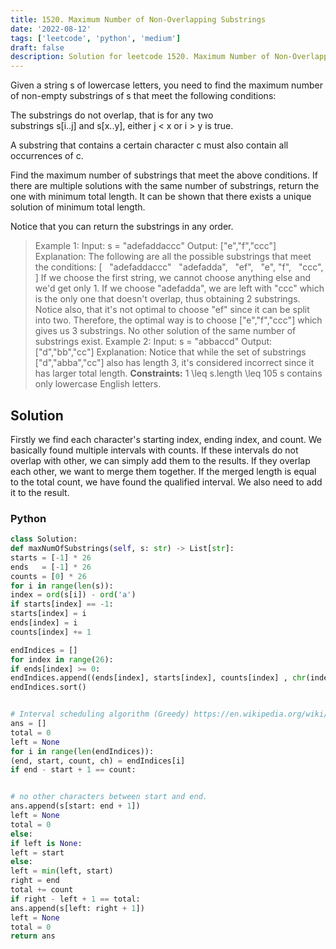 ```yaml
---
title: 1520. Maximum Number of Non-Overlapping Substrings
date: '2022-08-12'
tags: ['leetcode', 'python', 'medium']
draft: false
description: Solution for leetcode 1520. Maximum Number of Non-Overlapping Substrings
---
```



Given a string s of lowercase letters, you need to find the maximum number of non-empty substrings of s that meet the following conditions:

The substrings do not overlap, that is for any two substrings s[i..j] and s[x..y], either j < x or i > y is true.

A substring that contains a certain character c must also contain all occurrences of c.

Find the maximum number of substrings that meet the above conditions. If there are multiple solutions with the same number of substrings, return the one with minimum total length. It can be shown that there exists a unique solution of minimum total length.

Notice that you can return the substrings in any order.

> Example 1:
> Input: s <TeX>=</TeX> "adefaddaccc"
> Output: ["e","f","ccc"]
> Explanation: The following are all the possible substrings that meet the conditions:
> [
>   "adefaddaccc"
>   "adefadda",
>   "ef",
>   "e",
>   "f",
>   "ccc",
> ]
> If we choose the first string, we cannot choose anything else and we'd get only 1. If we choose "adefadda", we are left with "ccc" which is the only one that doesn't overlap, thus obtaining 2 substrings. Notice also, that it's not optimal to choose "ef" since it can be split into two. Therefore, the optimal way is to choose ["e","f","ccc"] which gives us 3 substrings. No other solution of the same number of substrings exist.
> Example 2:
> Input: s <TeX>=</TeX> "abbaccd"
> Output: ["d","bb","cc"]
> Explanation: Notice that while the set of substrings ["d","abba","cc"] also has length 3, it's considered incorrect since it has larger total length.
**Constraints:**
> 1 <TeX>\leq</TeX> s.length <TeX>\leq</TeX> 105
> s contains only lowercase English letters.


## Solution
Firstly we find each character's starting index, ending index, and count. We basically found multiple intervals with counts. If these intervals do not overlap with other, we can simply add them to the results. If they overlap each other, we want to merge them together. If the merged length is equal to the total count, we have found the qualified interval. We also need to add it to the result.



### Python
```python
class Solution:
def maxNumOfSubstrings(self, s: str) -> List[str]:
starts = [-1] * 26
ends   = [-1] * 26
counts = [0] * 26
for i in range(len(s)):
index = ord(s[i]) - ord('a')
if starts[index] == -1:
starts[index] = i
ends[index] = i
counts[index] += 1

endIndices = []
for index in range(26):
if ends[index] >= 0:
endIndices.append((ends[index], starts[index], counts[index] , chr(index + ord('a'))))
endIndices.sort()


# Interval scheduling algorithm (Greedy) https://en.wikipedia.org/wiki/Interval_scheduling
ans = []
total = 0
left = None
for i in range(len(endIndices)):
(end, start, count, ch) = endIndices[i]
if end - start + 1 == count:


# no other characters between start and end.
ans.append(s[start: end + 1])
left = None
total = 0
else:
if left is None:
left = start
else:
left = min(left, start)
right = end
total += count
if right - left + 1 == total:
ans.append(s[left: right + 1])
left = None
total = 0
return ans
```
